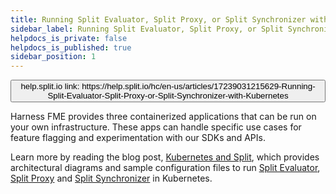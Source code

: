 ```yaml
---
title: Running Split Evaluator, Split Proxy, or Split Synchronizer with Kubernetes
sidebar_label: Running Split Evaluator, Split Proxy, or Split Synchronizer with Kubernetes
helpdocs_is_private: false
helpdocs_is_published: true
sidebar_position: 1
---
```


<p>
  <button style={{borderRadius:'8px', border:'1px', fontFamily:'Courier New', fontWeight:'800', textAlign:'left'}}> help.split.io link: https://help.split.io/hc/en-us/articles/17239031215629-Running-Split-Evaluator-Split-Proxy-or-Split-Synchronizer-with-Kubernetes </button>
</p>

Harness FME provides three containerized applications that can be run on your own infrastructure. These apps can handle specific use cases for feature flagging and experimentation with our SDKs and APIs.

Learn more by reading the blog post, [Kubernetes and Split](https://www.split.io/blog/kubernetes-and-split/), which provides architectural diagrams and sample configuration files to run [Split Evaluator](https://help.split.io/hc/en-us/articles/360020037072-Split-Evaluator), [Split Proxy](https://help.split.io/hc/en-us/articles/4415960499213-Split-Proxy) and [Split Synchronizer](https://help.split.io/hc/en-us/articles/360019686092-Split-Synchronizer) in Kubernetes.